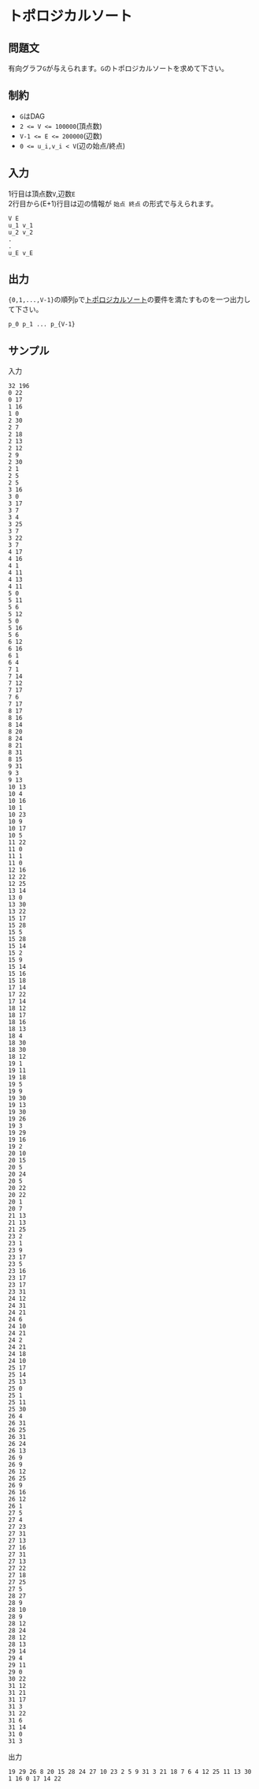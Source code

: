 # トポロジカルソート

## 問題文

有向グラフ`G`が与えられます。`G`のトポロジカルソートを求めて下さい。

## 制約

- `G`はDAG
- `2 <= V <= 100000`(頂点数)
- `V-1 <= E <= 200000`(辺数)
- `0 <= u_i,v_i < V`(辺の始点/終点)

## 入力

1行目は頂点数`V`,辺数`E`  
2行目から(E+1)行目は辺の情報が `始点 終点` の形式で与えられます。
```
V E
u_1 v_1
u_2 v_2
.
.
u_E v_E
```

## 出力

`{0,1,...,V-1}`の順列`p`で[トポロジカルソート](https://ja.wikipedia.org/wiki/トポロジカルソート)の要件を満たすものを一つ出力して下さい。
```
p_0 p_1 ... p_{V-1}
```

## サンプル

入力
```
32 196
0 22
0 17
1 16
1 0
2 30
2 7
2 18
2 13
2 12
2 9
2 30
2 1
2 5
2 5
3 16
3 0
3 17
3 7
3 4
3 25
3 7
3 22
3 7
4 17
4 16
4 1
4 11
4 13
4 11
5 0
5 11
5 6
5 12
5 0
5 16
5 6
6 12
6 16
6 1
6 4
7 1
7 14
7 12
7 17
7 6
7 17
8 17
8 16
8 14
8 20
8 24
8 21
8 31
8 15
9 31
9 3
9 13
10 13
10 4
10 16
10 1
10 23
10 9
10 17
10 5
11 22
11 0
11 1
11 0
12 16
12 22
12 25
13 14
13 0
13 30
13 22
15 17
15 28
15 5
15 28
15 14
15 2
15 9
15 14
15 16
15 18
17 14
17 22
17 14
18 12
18 17
18 16
18 13
18 4
18 30
18 30
18 12
19 1
19 11
19 18
19 5
19 9
19 30
19 13
19 30
19 26
19 3
19 29
19 16
19 2
20 10
20 15
20 5
20 24
20 5
20 22
20 22
20 1
20 7
21 13
21 13
21 25
23 2
23 1
23 9
23 17
23 5
23 16
23 17
23 17
23 31
24 12
24 31
24 21
24 6
24 10
24 21
24 2
24 21
24 18
24 10
25 17
25 14
25 13
25 0
25 1
25 11
25 30
26 4
26 31
26 25
26 31
26 24
26 13
26 9
26 9
26 12
26 25
26 9
26 16
26 12
26 1
27 5
27 4
27 23
27 31
27 13
27 16
27 31
27 13
27 22
27 18
27 25
27 5
28 27
28 9
28 10
28 9
28 12
28 24
28 12
28 13
29 14
29 4
29 11
29 0
30 22
31 12
31 21
31 17
31 3
31 22
31 6
31 14
31 0
31 3
```

出力
```
19 29 26 8 20 15 28 24 27 10 23 2 5 9 31 3 21 18 7 6 4 12 25 11 13 30 1 16 0 17 14 22
```

